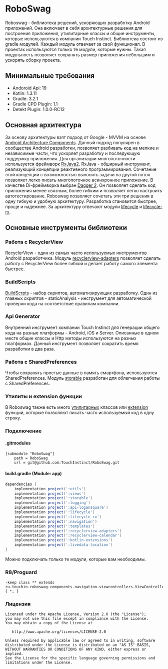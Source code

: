 #  RoboSwag
Roboswag - библиотека решений, ускоряющих разработку Android приложений. Она включает в себя архитектурные решения для построения приложения, утилитарные классы и общие инструменты, которые используются в компании Touch Instinct. 
Библиотека состоит из gradle модулей. Каждый модуль отвечает за свой функционал. В проектах используются только те модули, которые нужны. Такая модульность позволяет  сохранять размер приложения небольшим и ускорять сборку проекта.

## Минимальные требования

* Andoroid Api: 19
* Kotlin: 1.3.11
* Gradle: 3.2.1
* Gradle CPD Plugin: 1.1
* Detekt Plugin: 1.0.0-RC12

## Основная архитектура
За основу архитектуры взят подход от Google - MVVM на основе [Android Architecture Components](https://developer.android.com/jetpack/docs/guide). Данный подход популярен в сообществе Android разработки, позволяет разбивать код на мелкие и независимые части, что ускоряет разработку и последующую поддержку приложения.
Для организации многопоточности используется фреймворк [RxJava2](https://github.com/ReactiveX/RxJava). RxJava -  обширный инструмент, реализующий концепции реактивного программирования. Сочетание этой концепции с возможностью выносить задачи на другой поток позволяет легко писать многопоточное асинхронное приложение.
В качестве Di-фреймворка выбран [Dagger 2](https://github.com/google/dagger). Он позволяет сделать код приложения менее связным, более гибким и позволяет легко настроить автотестирование.
Roboswag позволяет сочетать эти три решения в одну гибкую и удобную архитектуру. Разработка становится быстрее, проще и надежнее. За архитектуру отвечают модули [lifecycle](/lifecycle) и [lifecycle-rx](/lifecycle-rx).

## Основные инструменты библиотеки
### Работа с RecyclerView
RecyclerView - один из самых часто используемых инструментов Android разработчика. Модуль [recyclerview-adapters](/recyclerview-adapters) позволяет сделать работу с RecyclerView более гибкой и делает работу самого элемента быстрее.
### BuildScripts
[BuildScrpts](https://github.com/TouchInstinct/BuildScripts) - набор скриптов, автоматизирующих разработку. Один из главных скриптов - staticAnalysis - инструмент для автоматической проверки кода на соответствие правилам компании. 
### Api Generator
Внутренний инструмент компании Touch Instinct для генерации общего кода на разные платформы - Android, iOS и Server. Описанные в одном месте общие классы и Http методы используются на разных платформах. Данный инструмент позволяет сократить время разработки в два раза.
### Работа с SharedPreferences
Чтобы сохранять простые данные в память смартфона, используются SharedPreferences. Модуль [storable](/storable) разработан для облегчения работы с SharedPreferences.
### Утилиты и extension функции
В Roboswag также есть много [утилитарных](/utils) классов или [extension](/kotlin-extensions) функций, которые позволяют писать часто используемый код в одну строку.

### Подключение

#### .gitmodules

```
[submodule "RoboSwag"]
	path = RoboSwag
	url = git@github.com:TouchInstinct/RoboSwag.git
```

#### build.gradle (Module: app)

```gradle
dependencies {
    implementation project(':utils')
    implementation project(':views')
    implementation project(':storable')
    implementation project(':logging')
    implementation project(':api-logansquare')
    implementation project(':lifecycle')
    implementation project(':lifecycle-rx')
    implementation project(':navigation')
    implementation project(':templates')
    implementation project(':recyclerview-adapters')
    implementation project(':recyclerview-calendar')
    implementation project(':kotlin-extensions')
    implementation project(':livedata-location')
}
```
Можно подключать только те модули, которые вам необходимы.

### R8/Proguard

```
-keep class ** extends ru.touchin.roboswag.components.navigation.viewcontrollers.ViewController { *; }
```

### Лицензия

```
Licensed under the Apache License, Version 2.0 (the "License");
you may not use this file except in compliance with the License.
You may obtain a copy of the License at

   http://www.apache.org/licenses/LICENSE-2.0

Unless required by applicable law or agreed to in writing, software
distributed under the License is distributed on an "AS IS" BASIS,
WITHOUT WARRANTIES OR CONDITIONS OF ANY KIND, either express or implied.
See the License for the specific language governing permissions and
limitations under the License.
```
